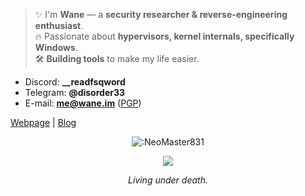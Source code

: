 > ✨ I'm **Wane** — a **security researcher & reverse-engineering enthusiast**.<br>
> 🔥 Passionate about **hypervisors, kernel internals, specifically Windows**.<br>
> 🛠️ **Building tools** to make my life easier.<br>

+ Discord: **__readfsqword**
+ Telegram: **@disorder33**
+ E-mail: **me@wane.im** ([PGP](https://wane.im/pgp))

[Webpage](https://wane.im/) | [Blog](https://blog.wane.im/)

<p align="center">
  <img src="https://count.getloli.com/@:NeoMaster831" alt=":NeoMaster831" />
</p>

<p align="center">
  <img src="https://github-profile-trophy.vercel.app/?username=NeoMaster831&theme=gitdimmed&column=5" />
</p>

<p align="center"><i>Living under death.</i></p>
